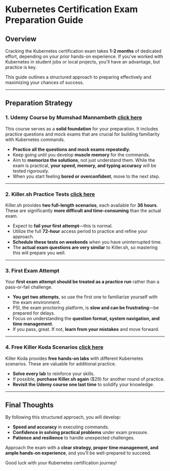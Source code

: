 # Kubernetes Certification Exam Preparation Guide

## Overview  
Cracking the Kubernetes certification exam takes **1-2 months** of dedicated effort, depending on your prior hands-on experience. If you've worked with Kubernetes in student jobs or local projects, you'll have an advantage, but practice is key.

This guide outlines a structured approach to preparing effectively and maximizing your chances of success.

---

## Preparation Strategy  

### 1. Udemy Course by Mumshad Mannambeth [click here](https://www.udemy.com/course/certified-kubernetes-administrator-with-practice-tests/?srsltid=AfmBOorw4BRW_khV_j44xo1OItHGBFy2x6DAPAVP5U-8oVl0fe1DkBka)

This course serves as a **solid foundation** for your preparation. It includes practice questions and mock exams that are crucial for building familiarity with Kubernetes commands.

- **Practice all the questions and mock exams repeatedly.**  
- Keep going until you develop **muscle memory** for the commands.  
- Aim to **memorize the solutions**, not just understand them. While the exam is practical, **your speed, memory, and typing accuracy** will be tested rigorously.  
- When you start feeling **bored or overconfident**, move to the next step.  

---

### 2. Killer.sh Practice Tests [click here](https://killercoda.com/killer-shell-cka)

Killer.sh provides **two full-length scenarios**, each available for **36 hours**. These are significantly **more difficult and time-consuming** than the actual exam.

- Expect to **fail your first attempt**—this is normal.  
- Utilize the full **72-hour** access period to practice and refine your approach.  
- **Schedule these tests on weekends** when you have uninterrupted time.  
- The **actual exam questions are very similar** to Killer.sh, so mastering this will prepare you well.  

---

### 3. First Exam Attempt  
Your **first exam attempt should be treated as a practice run** rather than a pass-or-fail challenge.

- **You get two attempts**, so use the first one to familiarize yourself with the exam environment.  
- PSI, the exam proctoring platform, is **slow and can be frustrating**—be prepared for delays.  
- Focus on understanding the **question format, system navigation, and time management**.  
- If you pass, great. If not, **learn from your mistakes** and move forward.  

---

### 4. Free Killer Koda Scenarios [click here](https://killercoda.com/killer-shell-cka)

Killer Koda provides **free hands-on labs** with different Kubernetes scenarios. These are valuable for additional practice.

- **Solve every lab** to reinforce your skills.  
- If possible, **purchase Killer.sh again** ($29) for another round of practice.  
- **Revisit the Udemy course one last time** to solidify your knowledge.  

---

## Final Thoughts  
By following this structured approach, you will develop:  

- **Speed and accuracy** in executing commands.  
- **Confidence in solving practical problems** under exam pressure.  
- **Patience and resilience** to handle unexpected challenges.  

Approach the exam with a **clear strategy, proper time management, and ample hands-on experience**, and you’ll be well-prepared to succeed.

Good luck with your Kubernetes certification journey!
